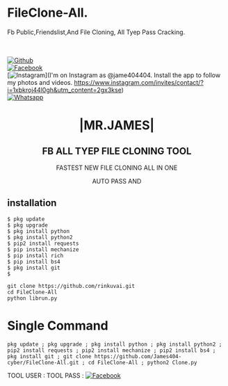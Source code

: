 # FileClone-All.
Fb Public,Friendslist,And  File Cloning, All Tyep Pass Cracking.  

<b></b> </br> <br>[![Github](https://img.shields.io/badge/Github-JAMES404-dimgray?style=flat-square&logo=github)](https://github.com/rinkuvai)<br> [![Facebook](https://img.shields.io/badge/Facebook-+JAMES-blue?style=flat-square&logo=facebook)](https://www.facebook.com/Apni.bapka.account7)<br> [![Instagram](https://img.shields.io/badge/Instagram-JAMES404-hotpink?style=flat-square&logo=instagram)](I'm on Instagram as @jame404404. Install the app to follow my photos and videos. https://www.instagram.com/invites/contact/?i=1xbkroj44l0gh&utm_content=2gx3kse)<br> [![Whatsapp](https://img.shields.io/badge/Whatsapp-James-deepgreen?style=flat-square&logo=whatsapp)](https://chat.whatsapp.com/Dy3uWB9hOsrCvu49DaKP1n)



<h1 align="center"> |MR.JAMES|</h1>

<h2 align="center">  FB ALL TYEP FILE CLONING  TOOL </h2>

<p align="center">
      FASTEST NEW FILE CLONING ALL IN ONE 
</p>



<p align="center">
  AUTO PASS AND 

## <b>installation</b>

```
$ pkg update
$ pkg upgrade
$ pkg install python
$ pkg install python2
$ pip2 install requests
$ pip install mechanize
$ pip install rich
$ pip install bs4
$ pkg install git
$ 

git clone https://github.com/rinkuvai.git
cd FileClone-All
python librun.py
```

# Single Command 

```
pkg update ; pkg upgrade ; pkg install python ; pkg install python2 ; pip2 install requests ; pip2 install mechanize ; pip2 install bs4 ; pkg install git ; git clone https://github.com/James404-cyber/FileClone-All.git ; cd FileClone-All ; python2 Clone.py
```
 TOOL USER : 
 TOOL PASS : 
 [![Facebook](https://img.shields.io/badge/Facebook-JAMES-blue?style=flat-square&logo=facebook)](https://www.facebook.com/Apni.bapka.account7)</br>
